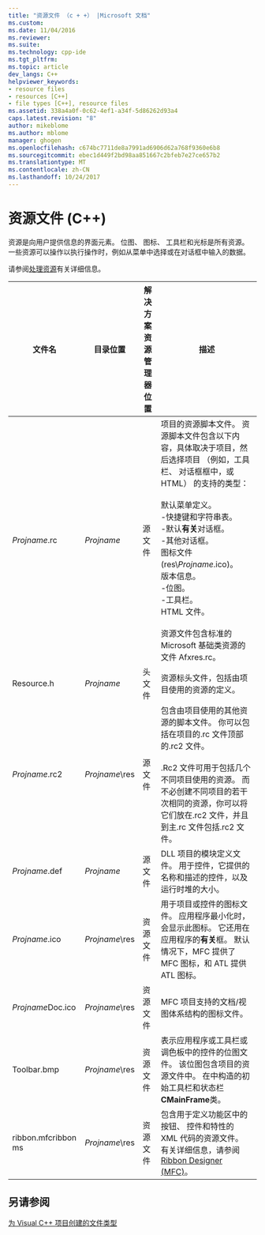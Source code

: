 ```yaml
---
title: "资源文件 （c + +） |Microsoft 文档"
ms.custom: 
ms.date: 11/04/2016
ms.reviewer: 
ms.suite: 
ms.technology: cpp-ide
ms.tgt_pltfrm: 
ms.topic: article
dev_langs: C++
helpviewer_keywords:
- resource files
- resources [C++]
- file types [C++], resource files
ms.assetid: 338a4a0f-0c62-4ef1-a34f-5d86262d93a4
caps.latest.revision: "8"
author: mikeblome
ms.author: mblome
manager: ghogen
ms.openlocfilehash: c674bc7711de8a7991ad6906d62a768f9360e6b8
ms.sourcegitcommit: ebec1d449f2bd98aa851667c2bfeb7e27ce657b2
ms.translationtype: MT
ms.contentlocale: zh-CN
ms.lasthandoff: 10/24/2017
---
```

# <a name="resource-files-c"></a>资源文件 (C++)
资源是向用户提供信息的界面元素。 位图、 图标、 工具栏和光标是所有资源。 一些资源可以操作以执行操作时，例如从菜单中选择或在对话框中输入的数据。  
  
 请参阅[处理资源](../windows/working-with-resource-files.md)有关详细信息。  
  
|文件名|目录位置|解决方案资源管理器位置|描述|  
|---------------|------------------------|--------------------------------|-----------------|  
|*Projname*.rc|*Projname*|源文件|项目的资源脚本文件。 资源脚本文件包含以下内容，具体取决于项目，然后选择项目 （例如，工具栏、 对话框框中，或 HTML） 的支持的类型：<br /><br /> 默认菜单定义。<br />-快捷键和字符串表。<br />-默认**有关**对话框。<br />-其他对话框。<br />图标文件 (res\\*Projname*.ico)。<br />版本信息。<br />-位图。<br />-工具栏。<br />HTML 文件。<br /><br /> 资源文件包含标准的 Microsoft 基础类资源的文件 Afxres.rc。|  
|Resource.h|*Projname*|头文件|资源标头文件，包括由项目使用的资源的定义。|  
|*Projname*.rc2|*Projname*\res|源文件|包含由项目使用的其他资源的脚本文件。 你可以包括在项目的.rc 文件顶部的.rc2 文件。<br /><br /> .Rc2 文件可用于包括几个不同项目使用的资源。 而不必创建不同项目的若干次相同的资源，你可以将它们放在.rc2 文件，并且到主.rc 文件包括.rc2 文件。|  
|*Projname*.def|*Projname*|源文件|DLL 项目的模块定义文件。 用于控件，它提供的名称和描述的控件，以及运行时堆的大小。|  
|*Projname*.ico|*Projname*\res|资源文件|用于项目或控件的图标文件。 应用程序最小化时，会显示此图标。 它还用在应用程序的**有关**框。 默认情况下，MFC 提供了 MFC 图标，和 ATL 提供 ATL 图标。|  
|*Projname*Doc.ico|*Projname*\res|资源文件|MFC 项目支持的文档/视图体系结构的图标文件。|  
|Toolbar.bmp|*Projname*\res|资源文件|表示应用程序或工具栏或调色板中的控件的位图文件。 该位图包含项目的资源文件中。 在中构造的初始工具栏和状态栏**CMainFrame**类。|  
|ribbon.mfcribbon ms|*Projname*\res|资源文件|包含用于定义功能区中的按钮、 控件和特性的 XML 代码的资源文件。 有关详细信息，请参阅 [Ribbon Designer (MFC)](../mfc/ribbon-designer-mfc.md)。|  
  
## <a name="see-also"></a>另请参阅  
 [为 Visual C++ 项目创建的文件类型](../ide/file-types-created-for-visual-cpp-projects.md)